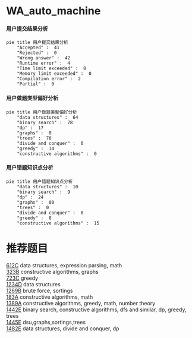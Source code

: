 # WA_auto_machine

<!-- tabs:start -->



#### **用户提交结果分析**

```mermaid
pie title 用户提交结果分析
    "Accepted" :  41
    "Rejected" :  0
    "Wrong answer" :  42
    "Runtime error" :  4
    "Time limit exceeded" :  8
    "Memory limit exceeded" :  0
    "Compilation error" :  2
    "Partial" :  0
```

#### **用户做题类型偏好分析**

```mermaid
pie title 用户做题类型偏好分析
    "data structures" :  64
    "binary search" :  78
    "dp" :  17
    "graphs" :  0
    "trees" :  76
    "divide and conquer" :  0
    "greedy" :  14
    "constructive algorithms" :  0
```
#### **用户错题知识点分析**

```mermaid
pie title 用户错题知识点分析
    "data structures" :  10
    "binary search" :  9
    "dp" :  24
    "graphs" :  00
    "trees" :  0
    "divide and conquer" :  0
    "greedy" :  8
    "constructive algorithms" :  15
```



<!-- tabs:end -->
# 推荐题目
[612C](https://codeforces.com/contest/612/problem/C)		data structures,
                        expression parsing,
                        math		  
[323B](https://codeforces.com/contest/323/problem/B)		constructive algorithms,
                        graphs		  
[723C](https://codeforces.com/contest/723/problem/C)		greedy		  
[1234D](https://codeforces.com/contest/1234/problem/D)		data structures		  
[1269B](https://codeforces.com/contest/1269/problem/B)		brute force,
                        sortings		  
[183A](https://codeforces.com/contest/183/problem/A)		constructive algorithms,
                        math		  
[1389A](https://codeforces.com/contest/1389/problem/A)		constructive algorithms,
                        greedy,
                        math,
                        number theory		  
[1442E](https://codeforces.com/contest/1442/problem/E)		binary search,
                        constructive algorithms,
                        dfs and similar,
                        dp,
                        greedy,
                        trees		  
[1445E](https://codeforces.com/contest/1445/problem/E)		dsu,graphs,sortings,trees		  
[1482E](https://codeforces.com/contest/1482/problem/E)		data structures,
                        divide and conquer,
                        dp		  

